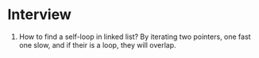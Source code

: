 # Interview


1. How to find a self-loop in linked list?
By iterating two pointers, one fast one slow, and if their is a loop, they will overlap.
